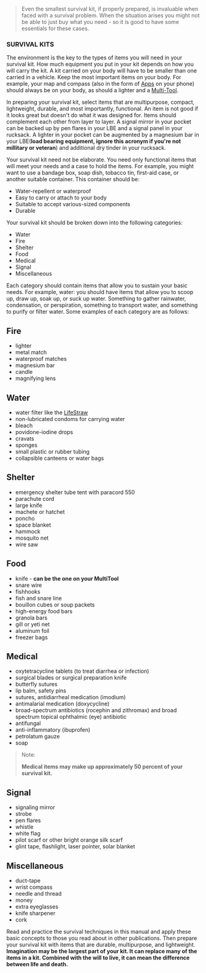 > Even the smallest survival kit, if properly prepared, is invaluable when faced with a survival problem. When the situation arises you might not be able to just buy what you need - so it is good to have some essentials for these cases.

### SURVIVAL KITS

The environment is the key to the types of items you will need in your survival kit. How much equipment you put in your kit depends on how you will carry the kit. A kit carried on your body will have to be smaller than one carried in a vehicle. Keep the most important items on your body. For example, your map and compass (also in the form of [Apps](Apps) on your phone) should always be on your body, as should a lighter and a [Multi-Tool](MultiTool). 

In preparing your survival kit, select items that are multipurpose, compact, lightweight, durable, and most importantly, functional. An item is not good if it looks great but doesn't do what it was designed for. Items should complement each other from layer to layer. A signal mirror in your pocket can be backed up by pen flares in your LBE and a signal panel in your rucksack. A lighter in your pocket can be augmented by a magnesium bar in your LBE(**load bearing equipment, ignore this acronym if you're not millitary or veteran**) and additional dry tinder in your rucksack.

Your survival kit need not be elaborate. You need only functional items that will meet your needs and a case to hold the items. For example, you might want to use a bandage box, soap dish, tobacco tin, first-aid case, or another suitable container. This container should be:

* Water-repellent or waterproof
* Easy to carry or attach to your body
* Suitable to accept various-sized components
* Durable

Your survival kit should be broken down into the following categories:

* Water
* Fire
* Shelter
* Food
* Medical
* Signal
* Miscellaneous

Each category should contain items that allow you to sustain your basic needs. For example, water: you should have items that allow you to scoop up, draw up, soak up, or suck up water. Something to gather rainwater, condensation, or perspiration, something to transport water, and something to purify or filter water. Some examples of each category are as follows:

## Fire

* lighter
* metal match
* waterproof matches
* magnesium bar
* candle
* magnifying lens

## Water

* water filter like the [LifeStraw](LifeStraw) 
* non-lubricated condoms for carrying water
* bleach
* povidone-iodine drops
* cravats
* sponges
* small plastic or rubber tubing
* collapsible canteens or water bags

## Shelter

* emergency shelter tube tent with paracord 550 
* parachute cord
* large knife
* machete or hatchet
* poncho
* space blanket
* hammock
* mosquito net
* wire saw

## Food

* knife - **can be the one on your MultiTool**
* snare wire
* fishhooks
* fish and snare line
* bouillon cubes or soup packets
* high-energy food bars
* granola bars
* gill or yeti net
* aluminum foil
* freezer bags

## Medical

* oxytetracycline tablets (to treat diarrhea or infection)
* surgical blades or surgical preparation knife
* butterfly sutures
* lip balm, safety pins
* sutures, antidiarrheal medication (imodium)
* antimalarial medication (doxycycline)
* broad-spectrum antibiotics (rocephin and zithromax) and broad spectrum topical ophthalmic (eye) antibiotic
* antifungal
* anti-inflammatory (ibuprofen)
* petrolatum gauze
* soap

> Note:
>
> **Medical items may make up approximately 50 percent of your survival kit.**

## Signal

* signaling mirror
* strobe
* pen flares
* whistle
* white flag
* pilot scarf or other bright orange silk scarf
* glint tape, flashlight, laser pointer, solar blanket

## Miscellaneous

* duct-tape
* wrist compass
* needle and thread
* money
* extra eyeglasses
* knife sharpener
* cork

Read and practice the survival techniques in this manual and apply these basic concepts to those you read about in other publications. Then prepare your survival kit with items that are durable, multipurpose, and lightweight. **Imagination may be the largest part of your kit. It can replace many of the items in a kit. Combined with the will to live, it can mean the difference between life and death.**